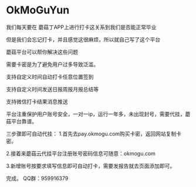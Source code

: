 # OkMoGuYun
我们每天要在 蘑菇丁APP上进行打卡这关系到我们是否能正常毕业

但是我们会忘记打卡，并且感觉这很麻烦，所以就自己写了这个平台

蘑菇平台可以帮你解决这些问题

需要卡密是为了避免用户过多导致泛滥。


支持自定义时间自动打卡任意位置签到

支持自定义时间发送日报周报月报总结等

支持微信打卡结果消息推送

平台注重保护用户账号安全，一对一ip，运行一年多，未出现封号，需要代挂，蘑菇平台靠谱。

三步骤即可自动代挂：
1.首先去pay.okmogu.com购买卡密，返回网站复制卡密。

2.接着来蘑菇云代挂平台注册账号密码信息可随意：okmogu.com

3.新增账号按要求填写信息即可自动打卡，需要发报告就去页面添加即可。

完成。
QQ群：959916379
